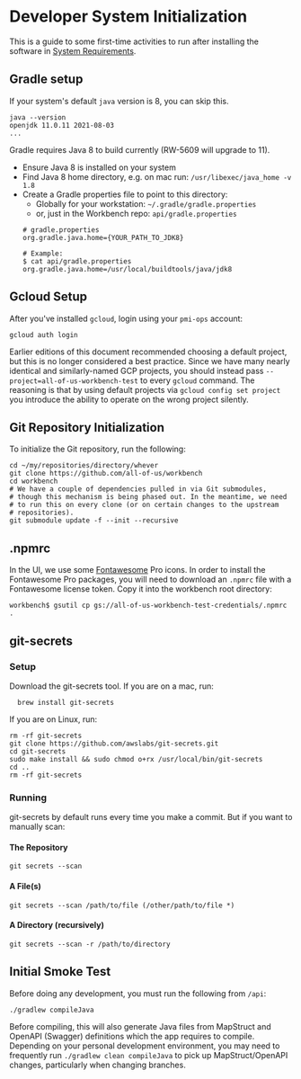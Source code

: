 # Developer System Initialization
This is a guide to some first-time activities to run after installing the
software in [System Requirements](developer-system-requirements.md).

## Gradle setup

If your system's default `java` version is 8, you can skip this.

```Shell
java --version
openjdk 11.0.11 2021-08-03
...
```

Gradle requires Java 8 to build currently (RW-5609 will upgrade to 11).

- Ensure Java 8 is installed on your system
- Find Java 8 home directory, e.g. on mac run: `/usr/libexec/java_home -v 1.8`
- Create a Gradle properties file to point to this directory:
  - Globally for your workstation: `~/.gradle/gradle.properties`
  - or, just in the Workbench repo: `api/gradle.properties`
  ```
  # gradle.properties
  org.gradle.java.home={YOUR_PATH_TO_JDK8}

  # Example:
  $ cat api/gradle.properties
  org.gradle.java.home=/usr/local/buildtools/java/jdk8
  ```

## Gcloud Setup
After you've installed `gcloud`, login using your `pmi-ops` account:

```shell
gcloud auth login
```
Earlier editions of this document recommended choosing a default project, but this is
no longer considered a best practice. Since we have many nearly identical and similarly-named
GCP projects, you should instead pass `--project=all-of-us-workbench-test`
to every `gcloud` command. The reasoning is that by using default projects via
`gcloud config set project` you introduce the ability to operate on the wrong project
silently.

## Git Repository Initialization
To initialize the Git repository, run the following:

```shell
cd ~/my/repositories/directory/whever
git clone https://github.com/all-of-us/workbench
cd workbench
# We have a couple of dependencies pulled in via Git submodules,
# though this mechanism is being phased out. In the meantime, we need
# to run this on every clone (or on certain changes to the upstream
# repositories). 
git submodule update -f --init --recursive
```

## .npmrc

In the UI, we use some [Fontawesome](https://fontawesome.com/) Pro icons. In order to install the Fontawesome Pro packages, you will need to download an `.npmrc` file with a Fontawesome license token. Copy it into the workbench root directory:
```
workbench$ gsutil cp gs://all-of-us-workbench-test-credentials/.npmrc .
```

## git-secrets

### Setup

Download the git-secrets tool.
If you are on a mac, run:
```Shell
  brew install git-secrets
```
If you are on Linux, run:
```Shell
rm -rf git-secrets
git clone https://github.com/awslabs/git-secrets.git
cd git-secrets
sudo make install && sudo chmod o+rx /usr/local/bin/git-secrets
cd ..
rm -rf git-secrets
```
### Running

git-secrets by default runs every time you make a commit. But if you
want to manually scan:
#### The Repository
```Shell
git secrets --scan
```
#### A File(s)
```Shell
git secrets --scan /path/to/file (/other/path/to/file *)
```
#### A Directory (recursively)
```Shell
git secrets --scan -r /path/to/directory
```

## Initial Smoke Test
Before doing any development, you must run the following from `/api`:
```Shell
./gradlew compileJava
```
Before compiling, this will also generate Java files from MapStruct and OpenAPI (Swagger) 
definitions which the app requires to compile. Depending on your personal development environment,
you may need to frequently run `./gradlew clean compileJava` to pick up MapStruct/OpenAPI changes, 
particularly when changing branches.